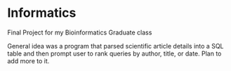 Informatics
===========
Final Project for my Bioinformatics Graduate class

General idea was a program that parsed scientific article details into a SQL table and then prompt
user to rank  queries by author, title, or date. Plan to add more to it.
